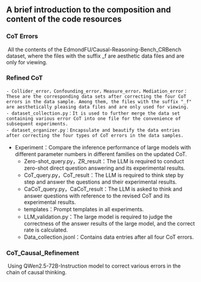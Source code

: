 ## A brief introduction to the composition and content of the code resources

### CoT Errors

​	All the contents of the EdmondFU/Causal-Reasoning-Bench_CRBench dataset, where the files with the suffix _f are aesthetic data files and are only for viewing.

### Refined CoT

	- Collider_error，Confounding_error，Measure_error，Mediation_error：These are the corresponding data sets after correcting the four CoT errors in the data sample. Among them, the files with the suffix "_f" are aesthetically pleasing data files and are only used for viewing.
	- dataset_collection.py：It is used to further merge the data set containing various error CoT into one file for the convenience of subsequent experiments.
	- dataset_organizer.py：Encapsulate and beautify the data entries after correcting the four types of CoT errors in the data samples.
 - Experiment：Compare the inference performance of large models with different parameter numbers in different families on the updated CoT.
    - Zero-shot_query.py，ZR_result：The LLM is required to conduct zero-shot direct question answering and its experimental results.
    - CoT_query.py，CoT_result：The LLM is required to think step by step and answer the questions and their experimental results.
    - CaCoT_query.py，CaCoT_result：The LLM is asked to think and answer questions with reference to the revised CoT and its experimental results.
    - templates：Prompt templates in all experiments.
    - LLM_validation.py：The large model is required to judge the correctness of the answer results of the large model, and the correct rate is calculated.
    - Data_collection.jsonl：Contains data entries after all four CoT errors.

### CoT_Causal_Refinement

​	Using QWen2.5-72B-Instruction model to correct various errors in the chain of causal thinking.
